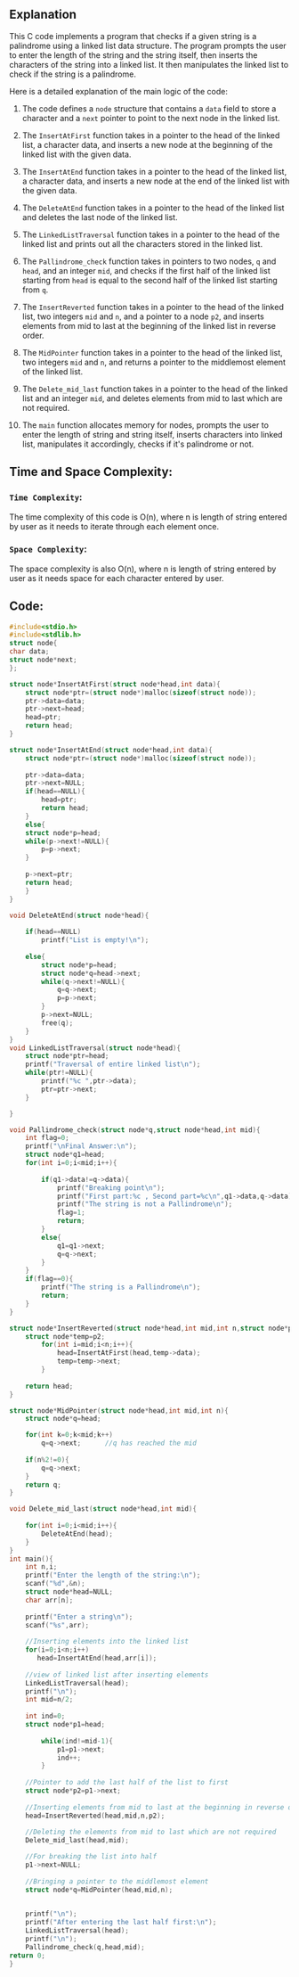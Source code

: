## Explanation
This C code implements a program that checks if a given string is a palindrome using a linked list data structure. The program prompts the user to enter the length of the string and the string itself, then inserts the characters of the string into a linked list. It then manipulates the linked list to check if the string is a palindrome.

Here is a detailed explanation of the main logic of the code:

1. The code defines a `node` structure that contains a `data` field to store a character and a `next` pointer to point to the next node in the linked list.

2. The `InsertAtFirst` function takes in a pointer to the head of the linked list, a character data, and inserts a new node at the beginning of the linked list with the given data.

3. The `InsertAtEnd` function takes in a pointer to the head of the linked list, a character data, and inserts a new node at the end of the linked list with the given data.

4. The `DeleteAtEnd` function takes in a pointer to the head of the linked list and deletes the last node of the linked list.

5. The `LinkedListTraversal` function takes in a pointer to the head of the linked list and prints out all the characters stored in the linked list.

6. The `Pallindrome_check` function takes in pointers to two nodes, `q` and `head`, and an integer `mid`, and checks if the first half of the linked list starting from `head` is equal to the second half of the linked list starting from `q`.

7. The `InsertReverted` function takes in a pointer to the head of the linked list, two integers `mid` and `n`, and a pointer to a node `p2`, and inserts elements from mid to last at the beginning of the linked list in reverse order.

8. The `MidPointer` function takes in a pointer to the head of the linked list, two integers `mid` and `n`, and returns a pointer to the middlemost element of the linked list.

9. The `Delete_mid_last` function takes in a pointer to the head of the linked list and an integer `mid`, and deletes elements from mid to last which are not required.

10. The `main` function allocates memory for nodes, prompts the user to enter the length of string and string itself, inserts characters into linked list, manipulates it accordingly, checks if it's palindrome or not.

## Time and Space Complexity:
### `Time Complexity`:
The time complexity of this code is O(n), where n is length of string entered by user as it needs to iterate through each element once.

### `Space Complexity`:
The space complexity is also O(n), where n is length of string entered by user as it needs space for each character entered by user.

## Code:
```c
#include<stdio.h>
#include<stdlib.h>
struct node{
char data;
struct node*next;
};

struct node*InsertAtFirst(struct node*head,int data){
    struct node*ptr=(struct node*)malloc(sizeof(struct node));
    ptr->data=data;
    ptr->next=head;
    head=ptr;
    return head;
}

struct node*InsertAtEnd(struct node*head,int data){
    struct node*ptr=(struct node*)malloc(sizeof(struct node));
   
    ptr->data=data;
    ptr->next=NULL;
    if(head==NULL){
        head=ptr;
        return head;
    }
    else{
    struct node*p=head;
    while(p->next!=NULL){
        p=p->next;
    }
    
    p->next=ptr;
    return head;
    }
}

void DeleteAtEnd(struct node*head){
    
    if(head==NULL)
        printf("List is empty!\n");
    
    else{
        struct node*p=head;
        struct node*q=head->next;
        while(q->next!=NULL){
            q=q->next;
            p=p->next;
        }
        p->next=NULL;
        free(q);
    }
}
void LinkedListTraversal(struct node*head){
    struct node*ptr=head;
    printf("Traversal of entire linked list\n");
    while(ptr!=NULL){
        printf("%c ",ptr->data);
        ptr=ptr->next;
    }

}

void Pallindrome_check(struct node*q,struct node*head,int mid){
    int flag=0;
    printf("\nFinal Answer:\n");
    struct node*q1=head;
    for(int i=0;i<mid;i++){
        
        if(q1->data!=q->data){
            printf("Breaking point\n");
            printf("First part:%c , Second part=%c\n",q1->data,q->data);
            printf("The string is not a Pallindrome\n");
            flag=1;
            return;
        }
        else{
            q1=q1->next;
            q=q->next;
        }
    }
    if(flag==0){
        printf("The string is a Pallindrome\n");
        return;
    }
}

struct node*InsertReverted(struct node*head,int mid,int n,struct node*p2){
    struct node*temp=p2;
        for(int i=mid;i<n;i++){
            head=InsertAtFirst(head,temp->data);
            temp=temp->next;
        }
        
    return head;
}

struct node*MidPointer(struct node*head,int mid,int n){
    struct node*q=head;

    for(int k=0;k<mid;k++)
        q=q->next;      //q has reached the mid
    
    if(n%2!=0){
        q=q->next;
    }
    return q;
}

void Delete_mid_last(struct node*head,int mid){ 
    
    for(int i=0;i<mid;i++){
        DeleteAtEnd(head);
    }
}
int main(){
    int n,i;
    printf("Enter the length of the string:\n");
    scanf("%d",&n);
    struct node*head=NULL;
    char arr[n];
    
    printf("Enter a string\n");
    scanf("%s",arr);
    
    //Inserting elements into the linked list
    for(i=0;i<n;i++)
       head=InsertAtEnd(head,arr[i]);
    
    //view of linked list after inserting elements
    LinkedListTraversal(head);
    printf("\n");
    int mid=n/2;
    
    int ind=0;
    struct node*p1=head;
  
        while(ind!=mid-1){
            p1=p1->next; 
            ind++;
        }
    
    //Pointer to add the last half of the list to first
    struct node*p2=p1->next;
    
    //Inserting elements from mid to last at the beginning in reverse order
    head=InsertReverted(head,mid,n,p2);
    
    //Deleting the elements from mid to last which are not required
    Delete_mid_last(head,mid);

    //For breaking the list into half
    p1->next=NULL;
    
    //Bringing a pointer to the middlemost element
    struct node*q=MidPointer(head,mid,n);

    
    printf("\n");
    printf("After entering the last half first:\n");
    LinkedListTraversal(head);
    printf("\n");
    Pallindrome_check(q,head,mid);
return 0;    
}
```
